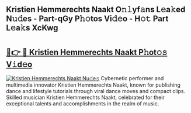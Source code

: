 ## Kristien Hemmerechts Naakt O𝚗𝚕yf𝚊ns L𝚎a𝚔ed N𝚞𝚍es - Part-qGy P𝚑𝚘tos Vi𝚍𝚎o - H𝚘𝚝 Part L𝚎a𝚔s XcKwg

# <h2><a href="http://kf7kbl.oniu.top/?m=Kristien+Hemmerechts+Naakt">🔗👉 🔴 Kristien Hemmerechts Naakt P𝚑ot𝚘𝚜 V𝚒d𝚎o</a></h2>

[![Kristien Hemmerechts Naakt Nu𝚍e𝚜](https://i.imgur.com/0qMVB7G.gif)](http://kf7kbl.oniu.top/?m=Kristien+Hemmerechts+Naakt)
Cybernetic performer and multimedia innovator Kristien Hemmerechts Naakt, known for publishing dance and lifestyle tutorials through viral dance moves and compact clips. Skilled musician Kristien Hemmerechts Naakt, celebrated for their exceptional talents and accomplishments in the realm of music.  
